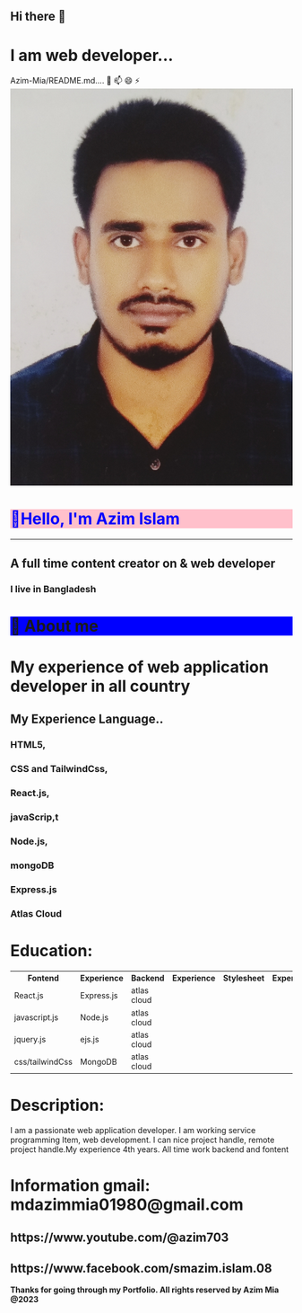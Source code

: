 <h2>Hi there 👋</h2>  
<h1>I am web developer...</h1>
Azim-Mia/README.md....  
💬 📫 😄 ⚡ 
<img src="./azim.jpg" alt="photos"/>
<h1 style="color:blue; background:pink;"> 👋Hello, I'm Azim Islam </h1> 
 <hr/>    
 <h2>A full time content creator on & web developer</h2>
 <h3>I live in Bangladesh</h3>  
 <h1 style="background:blue">👮 About me</h1>   
 <h1 >My experience of web application developer  in all country</h1>  
<h2 > My Experience Language..</h2>   
<h3 class="fa fa-facebook">HTML5,</h3>   
<h3>CSS and TailwindCss,</h3>       
 <h3> React.js,</h3>  
<h3>javaScrip,t</h3>   
<h3>Node.js,</h3>  
<h3>mongoDB</h3>  
<h3> Express.js</h3>  
<h3>Atlas Cloud </h3>
<h1>Education:</h1>  
<table style="width:100%">
  <tr>
    <th>Fontend</th>
   <th>Experience</th>
    <th>Backend</th>
    <th>Experience</th>
   <th>Stylesheet</th>
   <th>Experience</th>
  </tr>
 <tr>
    <td>React.js</td>
    <td>Express.js</td>
    <td>atlas cloud</td>
  </tr>
 <tr>
    <td>javascript.js</td>
    <td>Node.js</td>
    <td>atlas cloud</td>
  </tr>
 <tr>
    <td>jquery.js</td>
    <td>ejs.js</td>
    <td>atlas cloud</td>
  </tr>
 <tr>
    <td>css/tailwindCss</td>
    <td>MongoDB</td>
    <td>atlas cloud</td>
  </tr>
</table>
<h1>Description:</h1>  
<p>I am a passionate web application developer. I am working service programming  Item, web development. I can nice project handle, remote project handle.My experience 4th years. All time work backend and fontent</p>  
 <h1>Information gmail: mdazimmia01980@gmail.com</h1>   
<h2>https://www.youtube.com/@azim703</h2>  

<h2>https://www.facebook.com/smazim.islam.08</h2>
<b>Thanks for going through my Portfolio. All rights reserved by Azim Mia @2023</b>
